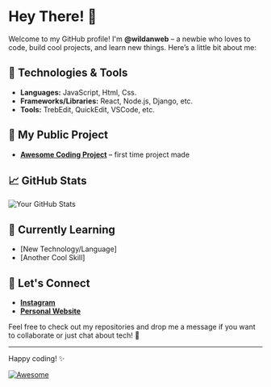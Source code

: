 # Hey There! 👋

Welcome to my GitHub profile! I'm **@wildanweb** – a newbie who loves to code, build cool projects, and learn new things. Here’s a little bit about me:

## 🔧 Technologies & Tools

- **Languages:** JavaScript, Html, Css.
- **Frameworks/Libraries:** React, Node.js, Django, etc.
- **Tools:** TrebEdit, QuickEdit, VSCode, etc.

## 🚀 My Public Project

- **[Awesome Coding Project](https://github.com/wildanweb/wildanweb.github.io)** – first time project made
## 📈 GitHub Stats

![Your GitHub Stats](https://github-readme-stats.vercel.app/api?username=your-username&show_icons=true&hide_title=true&hide=prs&count_private=true&hide_border=true&theme=radical)

## 🌱 Currently Learning

- [New Technology/Language]
- [Another Cool Skill]

## 💬 Let's Connect

- **[Instagram](https://www.instagram/wildanhdyt505)**
- **[Personal Website](https://wildanweb.github.io)**

Feel free to check out my repositories and drop me a message if you want to collaborate or just chat about tech! 🚀

---

Happy coding! ✨

[![Awesome](https://img.shields.io/badge/Ready%20for%20Collaboration-brightgreen)](mailto:your-email@example.com)
